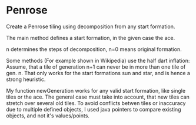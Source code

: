 # Penrose
Create a Penrose tiling using decomposition from any start formation.

The main method defines a start formation, in the given case the ace. 

n determines the steps of decomposition, n=0 means original formation. 

Some methods (For example shown in Wikipedia) use the half dart inflation: Assume, that a tile of generation n+1 can never be in more than one tile of gen. n.
That only works for the start formations sun and star, and is hence a strong heuristic.

My function newGeneration works for any valid start formation, like single tiles or the ace. The general case must take into account, that new tiles can stretch over several old tiles. To avoid 
conflicts betwen tiles or inaccuracy due to multiple defined objects, I used java pointers to compare existing objects, and not it's values/points.

